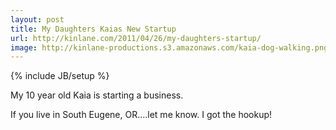 ```yaml
---
layout: post
title: My Daughters Kaias New Startup
url: http://kinlane.com/2011/04/26/my-daughters-startup/
image: http://kinlane-productions.s3.amazonaws.com/kaia-dog-walking.png
---
```

{% include JB/setup %}
My 10 year old Kaia is starting a business.
&nbsp;

If you live in South Eugene, OR....let me know. I got the hookup!